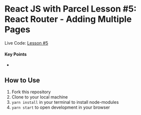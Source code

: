 # React JS with Parcel Lesson #5: React Router - Adding Multiple Pages

Live Code: <a href="https://reactjs-lessonseries.netlify.app/"> Lesson #5</a>

#### Key Points
* 

## How to Use
1. Fork this repository
2. Clone to your local machine
3. `yarn install` in your terminal to install node-modules
4. `yarn start` to open development in your browser
